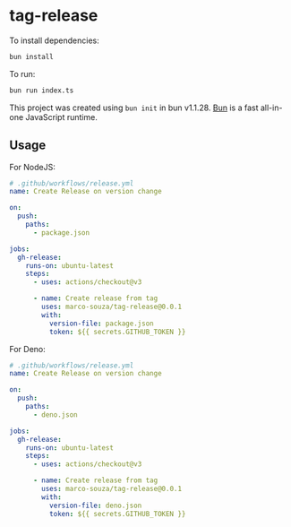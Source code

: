 # tag-release

To install dependencies:

```bash
bun install
```

To run:

```bash
bun run index.ts
```

This project was created using `bun init` in bun v1.1.28. [Bun](https://bun.sh)
is a fast all-in-one JavaScript runtime.

## Usage

For NodeJS:

```yaml
# .github/workflows/release.yml
name: Create Release on version change

on:
  push:
    paths:
      - package.json

jobs:
  gh-release:
    runs-on: ubuntu-latest
    steps:
      - uses: actions/checkout@v3

      - name: Create release from tag
        uses: marco-souza/tag-release@0.0.1
        with:
          version-file: package.json
          token: ${{ secrets.GITHUB_TOKEN }}
```

For Deno:

```yaml
# .github/workflows/release.yml
name: Create Release on version change

on:
  push:
    paths:
      - deno.json

jobs:
  gh-release:
    runs-on: ubuntu-latest
    steps:
      - uses: actions/checkout@v3

      - name: Create release from tag
        uses: marco-souza/tag-release@0.0.1
        with:
          version-file: deno.json
          token: ${{ secrets.GITHUB_TOKEN }}
```

